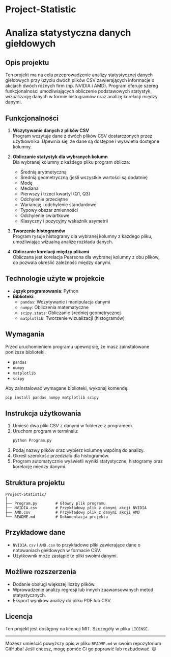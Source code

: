# Project-Statistic
# **Analiza statystyczna danych giełdowych**

## **Opis projektu**

Ten projekt ma na celu przeprowadzenie analizy statystycznej danych giełdowych przy użyciu dwóch plików CSV zawierających informacje o akcjach dwóch różnych firm (np. NVIDIA i AMD). Program oferuje szereg funkcjonalności umożliwiających obliczenie podstawowych statystyk, wizualizację danych w formie histogramów oraz analizę korelacji między danymi.

## **Funkcjonalności**

1. **Wczytywanie danych z plików CSV**  
   Program wczytuje dane z dwóch plików CSV dostarczonych przez użytkownika. Upewnia się, że dane są dostępne i wyświetla dostępne kolumny.

2. **Obliczanie statystyk dla wybranych kolumn**  
   Dla wybranej kolumny z każdego pliku program oblicza:
   - Średnią arytmetyczną
   - Średnią geometryczną (jeśli wszystkie wartości są dodatnie)
   - Modę
   - Mediana
   - Pierwszy i trzeci kwartyl (Q1, Q3)
   - Odchylenie przeciętne
   - Wariancję i odchylenie standardowe
   - Typowy obszar zmienności
   - Odchylenie ćwiartkowe
   - Klasyczny i pozycyjny wskaźnik asymetrii

3. **Tworzenie histogramów**  
   Program rysuje histogramy dla wybranej kolumny z każdego pliku, umożliwiając wizualną analizę rozkładu danych.

4. **Obliczanie korelacji między plikami**  
   Obliczana jest korelacja Pearsona dla wybranej kolumny z obu plików, co pozwala określić zależność między danymi.

## **Technologie użyte w projekcie**

- **Język programowania**: Python
- **Biblioteki**:
  - `pandas`: Wczytywanie i manipulacja danymi
  - `numpy`: Obliczenia matematyczne
  - `scipy.stats`: Obliczanie średniej geometrycznej
  - `matplotlib`: Tworzenie wizualizacji (histogramów)

## **Wymagania**

Przed uruchomieniem programu upewnij się, że masz zainstalowane poniższe biblioteki:
- `pandas`
- `numpy`
- `matplotlib`
- `scipy`

Aby zainstalować wymagane biblioteki, wykonaj komendę:
```bash
pip install pandas numpy matplotlib scipy
```

## **Instrukcja użytkowania**

1. Umieść dwa pliki CSV z danymi w folderze z programem.
2. Uruchom program w terminalu:
   ```bash
   python Program.py
   ```
3. Podaj nazwy plików oraz wybierz kolumnę wspólną do analizy.
4. Określ szerokość przedziału dla histogramów.
5. Program automatycznie wyświetli wyniki statystyczne, histogramy oraz korelację między danymi.

## **Struktura projektu**

```
Project-Statistic/
│
├── Program.py        # Główny plik programu
├── NVIDIA.csv        # Przykładowy plik z danymi akcji NVIDIA
├── AMD.csv           # Przykładowy plik z danymi akcji AMD
└── README.md         # Dokumentacja projektu
```

## **Przykładowe dane**

- `NVIDIA.csv` i `AMD.csv` to przykładowe pliki zawierające dane o notowaniach giełdowych w formacie CSV.
- Użytkownik może zastąpić te pliki swoimi danymi.

## **Możliwe rozszerzenia**

- Dodanie obsługi większej liczby plików.
- Wprowadzenie analizy regresji lub innych zaawansowanych metod statystycznych.
- Eksport wyników analizy do pliku PDF lub CSV.

## **Licencja**

Ten projekt jest dostępny na licencji MIT. Szczegóły w pliku `LICENSE`.

---

Możesz umieścić powyższy opis w pliku `README.md` w swoim repozytorium GitHuba! Jeśli chcesz, mogę pomóc Ci go poprawić lub rozbudować. 😊
